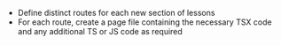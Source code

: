 






- Define distinct routes for each new section of lessons
- For each route, create a page file containing the necessary TSX code and any additional TS or JS code as required
